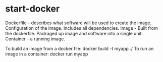 # start-docker

Dockerfile - describes what software will be used to create the image. Configuration of the image. Includes all dependencies.
Image - Built from the dockerfile. Packaged up image and software into a single unit. 
Container - a running image. 

To build an image from a docker file: docker build -t myapp ./
To run an image in a container: docker run myapp


